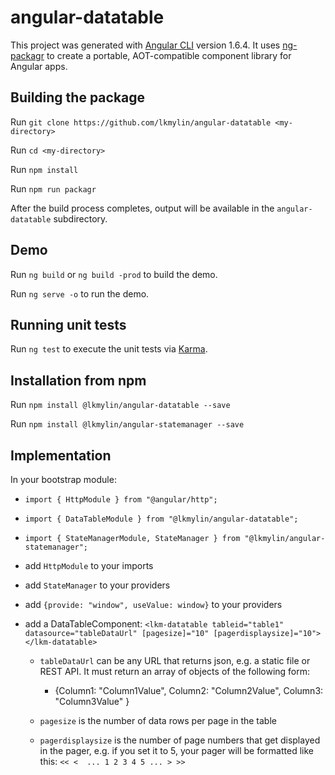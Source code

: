 # angular-datatable

This project was generated with [Angular CLI](https://github.com/angular/angular-cli) version 1.6.4.
It uses [ng-packagr](https://github.com/dherges/ng-packagr) to create a portable, AOT-compatible
component library for Angular apps.

## Building the package

Run `git clone https://github.com/lkmylin/angular-datatable <my-directory>`

Run `cd <my-directory>`

Run `npm install`

Run `npm run packagr`

After the build process completes, output will be available in the `angular-datatable` subdirectory.

## Demo

Run `ng build` or `ng build -prod` to build the demo.

Run `ng serve -o` to run the demo.

## Running unit tests

Run `ng test` to execute the unit tests via [Karma](https://karma-runner.github.io).

## Installation from npm

Run `npm install @lkmylin/angular-datatable --save`

Run `npm install @lkmylin/angular-statemanager --save`

## Implementation

In your bootstrap module:

* `import { HttpModule } from "@angular/http";`

* `import { DataTableModule } from "@lkmylin/angular-datatable";`

* `import { StateManagerModule, StateManager } from "@lkmylin/angular-statemanager";`

* add `HttpModule` to your imports

* add `StateManager` to your providers

* add `{provide: "window", useValue: window}` to your providers

* add a DataTableComponent: `<lkm-datatable tableid="table1" datasource="tableDataUrl" [pagesize]="10" [pagerdisplaysize]="10"></lkm-datatable>`

  * `tableDataUrl` can be any URL that returns json, e.g. a static file or REST API. It must return
    an array of objects of the following form:

      * {Column1: "Column1Value", Column2: "Column2Value", Column3: "Column3Value" }

  * `pagesize` is the number of data rows per page in the table

  * `pagerdisplaysize` is the number of page numbers that get displayed in the pager, e.g. if you set it to 5, your pager
    will be formatted like this: `<< <  ... 1 2 3 4 5 ... > >>`